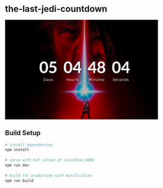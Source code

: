 # the-last-jedi-countdown

![demo](https://raw.githubusercontent.com/Humeira/the-last-jedi-countdown/master/demo.png)


## Build Setup

``` bash
# install dependencies
npm install

# serve with hot reload at localhost:8080
npm run dev

# build for production with minification
npm run build
```

